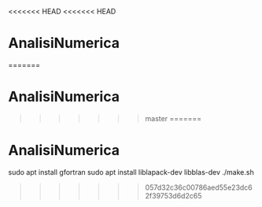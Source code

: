 <<<<<<< HEAD
<<<<<<< HEAD
# AnalisiNumerica
=======
# AnalisiNumerica
>>>>>>> master
=======
# AnalisiNumerica

sudo apt install gfortran
sudo apt install liblapack-dev libblas-dev
./make.sh
>>>>>>> 057d32c36c00786aed55e23dc62f39753d6d2c65
